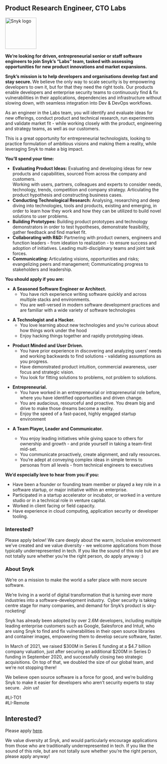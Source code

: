 Product Research Engineer, CTO Labs
---

<img src="https://res.cloudinary.com/snyk/image/upload/v1537345894/press-kit/brand/logo-black.png" width="100" alt="Snyk logo" />

<p><strong>We’re looking for driven, entrepreneurial senior or staff software engineers to join Snyk’s “Labs” team, tasked with assessing opportunities for new product innovations and market expansions.</strong></p>
<p><strong>Snyk’s mission is to help developers and organisations develop fast and stay secure. </strong><span style="font-weight: 400;">We believe the only way to scale security is by empowering developers to own it, but for that they need the right tools. Our products enable developers and enterprise security teams to continuously find &amp; fix vulnerabilities in their applications, dependencies and infrastructure without slowing down, with seamless integration into Dev &amp; DevOps workflows.</span></p>
<p><span style="font-weight: 400;">As an engineer in the Labs team, you will identify and evaluate ideas for new offerings, conduct product and technical research, run experiments and validate market fit - while working closely with the product, engineering and strategy teams, as well as our customers. </span></p>
<p><span style="font-weight: 400;">This is a great opportunity for entrepreneurial technologists, looking to practice formulation of ambitious visions and making them a reality, while leveraging Snyk to make a big impact.&nbsp;</span></p>
<p><strong>You’ll spend your time:</strong></p>
<ul>
<li><strong>Evaluating Product Ideas:</strong><span style="font-weight: 400;"> Evaluating and developing ideas for new products and capabilities, sourced from across the company and customers.</span><span style="font-weight: 400;"><br></span><span style="font-weight: 400;">Working with users, partners, colleagues and experts to consider needs, technology, trends, competition and company strategy. Articulating the product hypothesis and constructing business cases.</span></li>
<li><strong>Conducting Technological Research: </strong><span style="font-weight: 400;">Analysing, researching and deep diving into technologies, tools and products, existing and emerging, in order to learn how they work and how they can be utilized to build novel solutions to user problems.</span></li>
<li><strong>Building Prototypes: </strong><span style="font-weight: 400;">Building product prototypes and technology demonstrators in order to test hypotheses, demonstrate feasibility, gather feedback and find market fit.</span></li>
<li><strong>Collaborating with R&amp;D: </strong><span style="font-weight: 400;">Partnering with product owners, engineers and function leaders - from ideation to realization - to ensure success and adoption of initiatives. Leading multi-disciplinary teams and joint task forces.&nbsp;</span></li>
<li><strong>Communicating: </strong><span style="font-weight: 400;">Articulating visions, opportunities and risks; evangelizing peers and management; Communicating progress to stakeholders and leadership.</span></li>
</ul>
<p><strong>You should apply if you are:</strong></p>
<ul>
<li><strong>A Seasoned Software Engineer or Architect.</strong>
<ul>
<li><span style="font-weight: 400;">You have rich experience writing software quickly and across multiple stacks and environments.</span></li>
<li><span style="font-weight: 400;">You are well-versed in modern software development practices and are familiar with a wide variety of software technologies</span></li>
</ul>
</li>
</ul>
<ul>
<li><strong>A Technologist and a Hacker.</strong>
<ul>
<li><span style="font-weight: 400;">You love learning about new technologies and you’re curious about how things work under the hood</span></li>
<li><span style="font-weight: 400;">Enjoy hacking things together and rapidly prototyping ideas.&nbsp;</span></li>
</ul>
</li>
</ul>
<ul>
<li><strong>Product Minded and User Driven.</strong>
<ul>
<li><span style="font-weight: 400;">You have prior experience in discovering and analyzing users’ needs and working backwards to find solutions - validating assumptions as you progress.</span></li>
<li><span style="font-weight: 400;">Have demonstrated product intuition, commercial awareness, user focus and strategic vision.</span></li>
<li><span style="font-weight: 400;">You look for fitting solutions to problems, not problem to solutions.</span></li>
</ul>
</li>
</ul>
<ul>
<li><strong>Entrepreneurial.&nbsp;</strong>
<ul>
<li><span style="font-weight: 400;">You have worked in an entrepreneurial or intrapreneurial role before, where you have identified opportunities and driven change.&nbsp;</span></li>
<li><span style="font-weight: 400;">You are audacious, resourceful and proactive. You dream big and drive to make those dreams become a reality.</span></li>
<li><span style="font-weight: 400;">Enjoy the speed of a fast-paced, highly engaged startup environment</span></li>
</ul>
</li>
</ul>
<ul>
<li><strong>A Team Player, Leader and Communicator.</strong></li>
</ul>
<ul>
<ul>
<li style="font-weight: 400;"><span style="font-weight: 400;">You enjoy leading initiatives while giving space to others for ownership and growth - and pride yourself in taking a team-first mid-set.</span></li>
<li style="font-weight: 400;"><span style="font-weight: 400;">You communicate proactively, create alignment, and rally resources.</span></li>
<li style="font-weight: 400;"><span style="font-weight: 400;">You’re adept at conveying complex ideas in simple terms to personas from all levels - from technical engineers to executives</span></li>
</ul>
</ul>
<p><strong>We’d especially love to hear from you if you:</strong></p>
<ul>
<li style="font-weight: 400;"><span style="font-weight: 400;">Have been a founder or founding team member or played a key role in a software startup, or major initiative within an enterprise.&nbsp;</span></li>
<li style="font-weight: 400;"><span style="font-weight: 400;">Participated in a startup accelerator or incubator, or worked in a venture studio or in a technical role in venture capital.&nbsp;</span></li>
<li style="font-weight: 400;"><span style="font-weight: 400;">Worked in client facing or field capacity.</span></li>
<li style="font-weight: 400;"><span style="font-weight: 400;">Have experience in cloud computing, application security or developer tooling.</span></li>
</ul>
<h3><strong>Interested?</strong></h3>
<p><span style="font-weight: 400;">Please apply below! We care deeply about the warm, inclusive environment we’ve created and we value diversity - we welcome applications from those typically underrepresented in tech. If you like the sound of this role but are not totally sure whether you’re the right person, do apply anyway :)</span></p>
<h3><strong>About Snyk</strong></h3>
<p><span style="font-weight: 400;">We’re on a mission to make the world a safer place with more secure software.</span></p>
<p><span style="font-weight: 400;">We’re living in a world of digital transformation that is turning ever more industries into a software-development industry.&nbsp; Cyber security is taking centre stage for many companies, and demand for Snyk’s product is sky-rocketing!&nbsp;&nbsp;</span></p>
<p><span style="font-weight: 400;">Snyk has already been adopted by over 2.6M developers, including multiple leading enterprise customers such as Google, Salesforce and Intuit, who are using Snyk to find and fix vulnerabilities in their open source libraries and container images, empowering them to develop secure software, faster.</span></p>
<p><span style="font-weight: 400;">In March of 2021, we raised $300M in Series E funding at a $4.7 billion company valuation, just after securing an additional $200M in Series D funding in September 2020, and successfully closing two strategic acquisitions. On top of that, we doubled the size of our global team, and we’re not stopping there!&nbsp;&nbsp;</span></p>
<p><span style="font-weight: 400;">We believe open source software is a force for good, and we’re </span><span style="font-weight: 400;">building Snyk to make it easier for developers who aren’t security experts to stay secure.&nbsp; Join us!</span></p>
<p>#LI-TO1<br>#LI-Remote</p>

Interested?
---

Please apply [here](https://boards.greenhouse.io/snyk/jobs/5338566002#app).

We value diversity at Snyk, and would particularly encourage applications from those who are traditionally underrepresented in tech.
If you like the sound of this role, but are not totally sure whether you’re the right person, please apply anyway!
